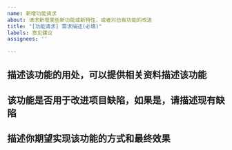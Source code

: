 ```yaml
---
name: 新增功能请求
about: 请求新增某些新功能或新特性，或者对已有功能的改进
title: "[功能请求] 需求描述(必填)"
labels: 意见建议
assignees: ''

---
```


## 描述该功能的用处，可以提供相关资料描述该功能

## 该功能是否用于改进项目缺陷，如果是，请描述现有缺陷

## 描述你期望实现该功能的方式和最终效果
